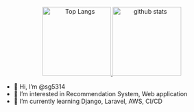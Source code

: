 <p align="center">
<a href="https://github.com/anuraghazra/github-readme-stats">
  <img alt="Top Langs" height="160px" src="https://github-readme-stats.vercel.app/api/top-langs/?username=sg5314&layout=compact&show_icons=true&theme=blueberry" />
</a>
<a href="https://github.com/anuraghazra/github-readme-stats">
  <img alt="github stats" height="160px" src="https://github-readme-stats.vercel.app/api?username=sg5314&theme=blueberry&show_icons=ture" />
</a>
</p>

- 👋 Hi, I’m @sg5314
- 👀 I’m interested in Recommendation System, Web application
- 🌱 I’m currently learning Django, Laravel, AWS, CI/CD
